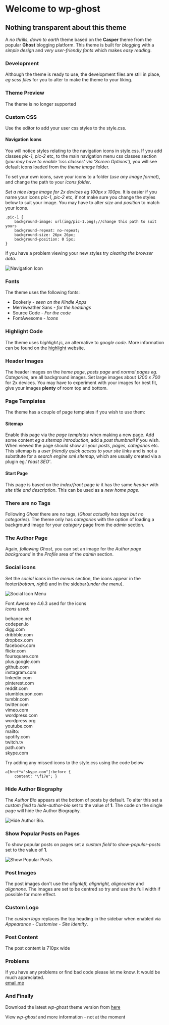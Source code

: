 # Welcome to wp-ghost

## Nothing transparent about this theme

A _no thrills_, _down to earth_ theme based on the **Casper** theme from the popular **Ghost** blogging platform. This theme is built for _blogging_ with a _simple design_ and _very user-friendly fonts_ which makes _easy reading_.

### Development

Although the theme is ready to use, the development files are still in place, _eg scss files_ for you to alter to make the theme to your liking.

### Theme Preview
The theme is no longer supported

### Custom CSS

Use the editor to add your user css styles to the style.css.

#### Navigation Icons

You will notice styles relating to the navigation icons in style.css. If you add classes _pic-1_, _pic-2_ etc, to the main navigation menu css classes section (_you may have to enable 'css classes' via 'Screen Options'_), you will see default icons loaded from the _theme image_ folder.

To set your own icons, save your icons to a folder (_use any image format_), and change the path to your _icons folder_.

_Set a nice large image for 2x devices eg 100px x 100px_. It is easier if you name your icons _pic-1_, _pic-2_ etc, if not make sure you change the styles below to suit your image. You may have to alter _size_ and _position_ to match your icons.

```
.pic-1 {
    background-image: url(img/pic-1.png);//change this path to suit yours
    background-repeat: no-repeat;
    background-size: 26px 26px;
    background-position: 0 5px;
}
```

If you have a problem viewing your new styles try _clearing the browser data_.

![Navigation Icon](img/icon-menu.jpg)

### Fonts

The theme uses the following fonts:

- Bookerly - _seen on the Kindle Apps_
- Merriweather Sans - _for the headings_
- Source Code - _For the code_
- FontAwesome - _Icons_

### Highlight Code

The theme uses _highlight.js_, an alternative to _google code_. More information can be found on the [highlight](http://highlightjs.org/) website.

### Header Images

The header images on the _home page_, _posts page_ and _normal pages_ _eg. Categories_, are all background images. Set large images about _1200 x 700_ for 2x devices. You may have to experiment with your images for best fit, give your images **plenty** of room top and bottom.

### Page Templates

The theme has a couple of page templates if you wish to use them:

#### Sitemap

Enable this page via the _page templates_ when making a new page. Add some content _eg a sitemap introduction_, add a _post thumbnail_ if you wish. When viewed the page should show all your _posts_, _pages_, _categories_ etc. This sitemap is a _user friendly quick access to your site links_ and is not a substitute for a _search engine xml sitemap_, which are usually created via a plugin eg._'Yoast SEO'_.

#### Start Page

This page is based on the _index/front_ page _ie_ it has the same _header_ with _site title and description_. This can be used as a _new home page_.

### There are no Tags

Following _Ghost_ there are no tags, (_Ghost actually has tags but no categories_). The theme only has _categories_ with the option of loading a background image for your _category_ page from the _admin_ section.

### The Author Page

Again, _following Ghost_, you can set an image for the _Author page background_ in the _Profile_ area of the _admin_ section.

### Social icons

Set the _social icons_ in the _menus_ section, the icons appear in the footer(_bottom, right_) and in the sidebar(_under the menu_).

![Social Icon Menu](img/social-menu-shot.png)

Font Awesome 4.6.3 used for the icons  
_icons used:_

behance.net  
codepen.io  
digg.com  
dribbble.com  
dropbox.com  
facebook.com  
flickr.com  
foursquare.com  
plus.google.com  
github.com  
instagram.com  
linkedin.com  
pinterest.com  
reddit.com  
stumbleupon.com  
tumblr.com  
twitter.com  
vimeo.com  
wordpress.com  
wordpress.org  
youtube.com  
mailto:  
spotify.com  
twitch.tv  
path.com  
skype.com  

Try adding any missed icons to the style.css using the code below

    a[href*="skype.com"]:before {
        content: "\f17e"; }

### Hide Author Biography

The _Author Bio_ appears at the bottom of posts by default. To alter this set a _custom field_ to _hide-author-bio_ set to the value of **1**. The code on the single page will hide the Author Biography.

![Hide Author Bio](img/hide-author-bio.png).

### Show Popular Posts on Pages

To show popular posts on pages set a _custom field_ to _show-popular-posts_ set to the value of **1**.

![Show Popular Posts](img/screen-shot-popular.jpg).

### Post Images

The post images don't use the _alignleft, alignright, aligncenter_ and _alignnone_. The images are set to be centred so try and use the full width if possible for more effect.

### Custom Logo
The _custom logo_ replaces the top heading in the sidebar when enabled via _Appearance - Customise - Site Identity_.

### Post Content

The post content is 710px wide

### Problems

If you have any problems or find bad code please let me know. It would be much appreciated.<br>
[email me](mailto:howard@how59.com)

### And Finally

Download the latest _wp-ghost_ theme version from [here](https://github.com/bylucas/wp-ghost-wordpress)

View _wp-ghost_ and more information - not at the moment
